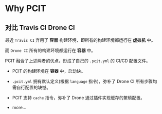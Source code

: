 # Why PCIT

## 对比 Travis CI Drone CI

最近 `Travis CI` 弃用了 **容器** 构建环境，即所有的构建环境都运行在 **虚拟机** 中。

而 `Drone CI` 所有的构建环境都运行在 **容器** 中。

PCIT 融合了上述两者的优点，形成了自己的 `.pcit.yml` 的 CI/CD 配置文件。

* PCIT 的构建环境在 **容器** 中，启动快。

* `.pcit.yml` 拥有默认定义(根据 `language` 指令)，弥补了 Drone CI 所有步骤均需自行配置的缺憾。

* PCIT 支持 `cache` 指令，弥补了 Drone 通过插件实现缓存的繁琐配置。

* more...
